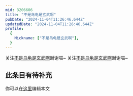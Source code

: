 ```yaml
---
mid: 3206606
title: "不是乌龟是玄武啊"
pubDate: "2024-11-04T11:26:46.644Z"
updatedDate: "2024-11-04T11:26:46.644Z"
profile:
  {
    Nickname: ["不是乌龟是玄武啊"],
  }
---
```


关注[不是乌龟是玄武啊](https://space.bilibili.com/3206606)谢谢喵~ 关注[不是乌龟是玄武啊](https://space.bilibili.com/3206606)谢谢喵~

## 此条目有待补充
你可以在[这里](https://github.com/Yuhanawa/VTuber.ICU-Content/edit/master/v/不是乌龟是玄武啊/index.md)编辑本文

